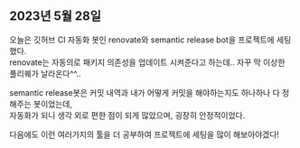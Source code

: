 ## **2023년 5월 28일**

오늘은 깃허브 CI 자동화 봇인 renovate와 semantic release bot을 프로젝트에 세팅했다.  
renovate는 자동의로 패키지 의존성을 업데이트 시켜준다고 하는데.. 자꾸 막 이상한 풀리퀘가 날라온다^^..

semantic release봇은 커밋 내역과 내가 어떻게 커밋을 해야하는지도 하나하나 다 정해주는 봇이었는데,  
자동화가 되니 생각 외로 편한 점이 되게 많았으며, 굉장히 안정적이었다.

다음에도 이런 여러가지의 툴을 더 공부하여 프로젝트에 세팅을 많이 해보아야겠다!

